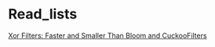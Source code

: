 # Read\_lists

[Xor Filters: Faster and Smaller Than Bloom and CuckooFilters](https://chrome-extension/ikhdkkncnoglghljlkmcimlnlhkeamad/pdf-viewer/web/viewer.html?file=https%3A%2F%2Farxiv.org%2Fpdf%2F1912.08258.pdf)
